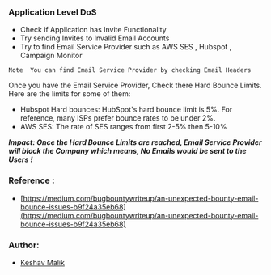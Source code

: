 ### Application Level DoS

- Check if Application has Invite Functionality
- Try sending Invites to Invalid Email Accounts
- Try to find Email Service Provider such as AWS SES , Hubspot , Campaign Monitor

`Note  You can find Email Service Provider by checking Email Headers`

Once you have the Email Service Provider, Check there Hard Bounce Limits. Here are the limits for some of them:

- Hubspot Hard bounces: HubSpot's hard bounce limit is 5%. For reference, many ISPs prefer bounce rates to be under 2%.
- AWS SES: The rate of SES ranges from first 2-5% then 5-10%

***Impact: Once the Hard Bounce Limits are reached, Email Service Provider will block the Company which means, No Emails would be sent to the Users !***


### Reference : 
* [https://medium.com/bugbountywriteup/an-unexpected-bounty-email-bounce-issues-b9f24a35eb68](https://medium.com/bugbountywriteup/an-unexpected-bounty-email-bounce-issues-b9f24a35eb68)

### Author: 
* [Keshav Malik](https://twitter.com/g0t_rOoT_)
